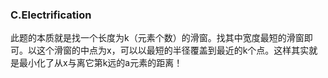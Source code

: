 ### C.Electrification

此题的本质就是找一个长度为k（元素个数）的滑窗。找其中宽度最短的滑窗即可。以这个滑窗的中点为x，可以以最短的半径覆盖到最近的k个点。这样其实就是最小化了从x与离它第k远的a元素的距离！

